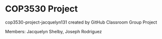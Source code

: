 # COP3530 Project
cop3530-project-jacquelyn131 created by GitHub Classroom
Group Project

Members: Jacquelyn Shelby, Joseph Rodriguez

